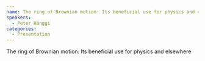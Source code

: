```yaml
--- 
name: The ring of Brownian motion: Its beneficial use for physics and elsewhere 
speakers: 
  - Peter Hänggi
categories:
  - Presentation
---
```


The ring of Brownian motion: Its beneficial use for physics and elsewhere
